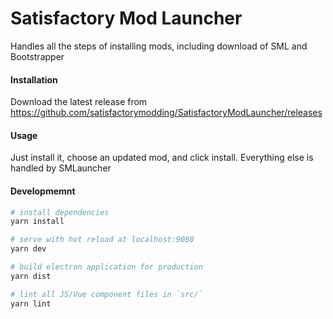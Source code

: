 # Satisfactory Mod Launcher

Handles all the steps of installing mods, including download of SML and Bootstrapper

#### Installation

Download the latest release from https://github.com/satisfactorymodding/SatisfactoryModLauncher/releases

#### Usage

Just install it, choose an updated mod, and click install. Everything else is handled by SMLauncher

#### Developmemnt
``` bash
# install dependencies
yarn install

# serve with hot reload at localhost:9080
yarn dev

# build electron application for production
yarn dist

# lint all JS/Vue component files in `src/`
yarn lint

```
